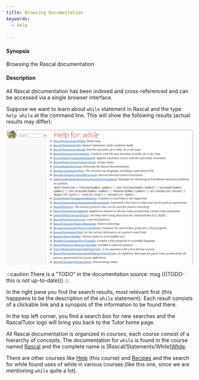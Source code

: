 ```yaml
---
title: Browsing Documentation
keywords:
  - help

---
```


#### Synopsis

Browsing the Rascal documentation

#### Description

All Rascal documentation has been indexed and cross-referenced 
and can be accessed via a single browser interface.

Suppose we want to learn about `while` statement in Rascal and 
the type `help while` at the command line. This will show the following
results (actual results may differ):

![](/assets/GettingHelp/Browsing/search-results-while.png)

:::caution
There is a "TODO" in the documentation source:
msg
(((TODO-this is not up-to-date)))
:::

In the right pane you find the search results,
most relevant first (this happpens to be the
description of the `while` statement).
Each result consists of a clickable link and
a synopsis of the information to be found there.

In the top left corner, you find a search box
for new searches and the RascalTutor logo 
will bring you back to the Tutor home page.

All Rascal documentation is organized
in _courses_, each course consist of
a hierarchy of _concepts_.
The documentation for `while` is found in the
course named [Rascal](../../Rascal/)
and the complete name is [Rascal/Statements/While][While](../../Rascal/Statements/While).

There are other courses like [Help](../../RascalShell/Commands/Help) (this course)
and [Recipes](../../Recipes/) and the search for while
found uses of while in various courses (like this one, since we are mentioning
`while` quite a lot).

